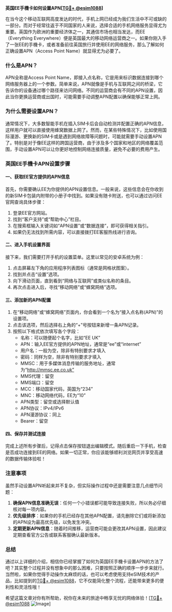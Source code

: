 **英国EE手機卡如何设置APN[[TG💪+ @esim1088](https://t.me/s/esim1088)]**

在当今这个移动互联网高度发达的时代，手机上网已经成为我们生活中不可或缺的一部分。而对于经常往返于不同国家的人来说，选择合适的手机网络服务显得尤为重要。英国作为欧洲的重要经济体之一，其通信市场也相当发达，而EE（Everything Everywhere）便是英国最大的移动网络运营商之一。如果你刚入手了一张EE的手機卡，或者准备前往英国旅行并使用EE的网络服务，那么了解如何正确设置APN（Access Point Name）就显得尤为必要了。

### 什么是APN？

APN全称是Access Point Name，即接入点名称，它是用来标识数据连接到哪个网络服务器上的一个参数。简单来说，APN就像是手机与互联网之间的桥梁，它告诉你的设备通过哪个路径来访问网络。不同的运营商会有不同的APN设置，因此当你更换运营商或出国时，可能需要手动调整APN配置以确保能够正常上网。

### 为什么需要设置APN？

通常情况下，大多数智能手机在插入SIM卡后会自动检测并配置正确的APN信息，这样用户就可以直接使用蜂窝数据上网了。然而，在某些特殊情况下，比如使用国际漫游、更换新的SIM卡或是遇到网络故障等问题时，可能就需要手动设置APN了。特别是对于像EE这样的跨国运营商，由于涉及多个国家和地区的网络覆盖范围，手动设置APN可以让你更好地控制网络连接质量，避免不必要的费用产生。

### 英国EE手機卡APN设置步骤

#### 一、获取EE官方提供的APN信息

首先，你需要确认EE为你提供的APN设置信息。一般来说，这些信息会在你收到的新SIM卡包装内附带的小册子中找到。如果没有随卡附送，也可以通过访问EE官网查询具体步骤：

1. 登录EE官方网站。
2. 找到“客户支持”或“帮助中心”栏目。
3. 在搜索框输入关键词如“APN设置”或“数据连接”，即可获得相关指引。
4. 如果仍无法找到所需内容，可以直接拨打EE客服热线进行咨询。

#### 二、进入手机设置界面

接下来，我们需要打开手机的设置菜单。这里以常见的安卓系统为例：

1. 点击屏幕左下角的应用程序列表图标（通常是网格状图案）。
2. 找到并点击“设置”选项。
3. 向下滑动页面，直到看到“网络与互联网”或类似名称的条目。
4. 再次点击进入后，寻找“移动网络”或“蜂窝网络”选项。

#### 三、添加新的APN配置

1. 在“移动网络”或“蜂窝网络”页面内，你会看到一个名为“接入点名称(APN)”的设置项。
2. 点击该选项，然后选择右上角的“+”号按钮来新增一条APN记录。
3. 按照以下格式依次填写各个字段：
   - 名称：可以随便起个名字，比如“EE UK”
   - APN：输入EE官方提供的APN地址，通常是“ee”或“internet”
   - 用户名：一般为空，除非有特别要求才填入
   - 密码：同样为空，除非有特别要求才填入
   - MMSC：用于多媒体消息传输的服务地址，通常为“http://mmsc.ee.co.uk”
   - MMS代理：留空
   - MMS端口：留空
   - MCC：移动国家代码，英国为“234”
   - MNC：移动网络代码，EE为“10”
   - APN类型：留空或选择默认值
   - APN协议：IPv4/IPv6
   - APN漫游协议：同上
   - Bearer：留空

#### 四、保存并测试连接

完成上述所有步骤后，记得点击保存按钮退出编辑模式。随后重启一下手机，检查是否成功连接到EE的网络。如果一切正常，你应该能够顺利浏览网页并享受高速的数据传输体验啦！

### 注意事项

虽然手动设置APN听起来并不复杂，但实际操作过程中还是需要注意几点细节问题：

1. **确保APN信息准确无误**：任何一个小错误都可能导致连接失败，所以务必仔细核对每一项内容。
2. **优先级排序**：如果你的手机已经存在其他APN配置，请先删除它们或将新添加的APN设为最高优先级，以免发生冲突。
3. **定期更新APN信息**：随着时间推移，运营商可能会更改其APN设置，因此建议定期查看官方公告或联系客服确认最新版本。

### 总结

通过以上详细的介绍，相信你已经掌握了如何为英国EE手機卡设置APN的方法了吧？其实整个过程并没有想象中的那么困难，只要按照正确的顺序一步步来就行。当然啦，如果你觉得手动操作太麻烦的话，也可以考虑使用支持eSIM技术的产品，比如提到的[TG💪+ @esim1088](https://t.me/s/esim1088)，它不仅能简化整个流程，还能带来更多的便利性和灵活性哦！

希望这篇文章对你有所帮助，祝你在未来的旅途中畅享无忧的网络体验！[[TG💪+ @esim1088](https://t.me/s/esim1088) ![Image](https://i.postimg.cc/4NQfJmqS/Snipaste-2025-05-13-00-14-12.png)]